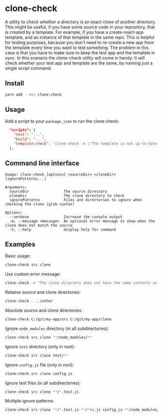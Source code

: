 # clone-check

A utility to check whether a directory is an exact clone of another directory.
This might be useful, if you have some source code in your repository, that is created by a template.
For example, if you have a create-react-app template, and an instance of that template in the same repo.
This is helpful for testing purposes, because you don't need to re-create a new app from the template every time you want to test something.
The problem in this case is that you have to make sure to keep the test app and the template in sync.
In this scenario the clone-check utility will come in handy: It will check whether your test app and template are the same, by running just a single script command.

## Install

```bash
yarn add --dev clone-check
```

## Usage

Add a script to your `package.json` to run the clone check:

```json
  "scripts": {
    "test": "...",
    "build": "...",
    "template:check": "clone-check -m \"The template is not up-to-date!\" src template tmp test"
  },
```

## Command line interface

```text
Usage: clone-check [options] <sourceDir> <cloneDir> [ignorePatterns...]

Arguments:
  sourceDir                The source directory
  cloneDir                 The clone directory to check
  ignorePatterns           Files and directories to ignore when checking the clone (glob syntax)

Options:
  --verbose                Increase the console output
  -m, --message <message>  An optional error message to show when the clone does not match the source
  -h, --help               display help for command
```

## Examples

Basic usage:

```bash
clone-check src clone
```

Use custom error message:

```bash
clone-check -m "The clone directory does not have the same contents as the src directory!" src clone
```

Relative source and clone directories:

```bash
clone-check . ../other
```

Absolute source and clone directories:

```bash
clone-check C:/git/my-app/src C:/git/my-app/clone
```

Ignore `node_modules` directory (in all subdirectories):

```bash
clone-check src clone **/node_modules/**
```

Ignore `test` directory (only in root):

```bash
clone-check src clone test/**
```

Ignore `config.js` file (only in root):

```bash
clone-check src clone config.js
```

Ignore test files (in all subdirectories):

```bash
clone-check src clone **/*.test.js
```

Multiple ignore patterns:

```bash
clone-check src clone **/*.test.js **/*rc.js config.js **/node_modules/**
```
